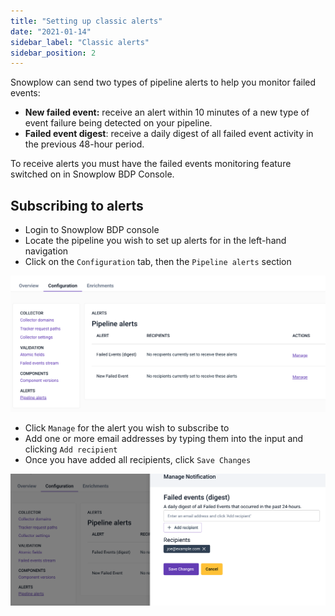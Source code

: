 ```yaml
---
title: "Setting up classic alerts"
date: "2021-01-14"
sidebar_label: "Classic alerts"
sidebar_position: 2
---
```



Snowplow can send two types of pipeline alerts to help you monitor failed events:

- **New failed event:** receive an alert within 10 minutes of a new type of event failure being detected on your pipeline.
- **Failed event digest**: receive a daily digest of all failed event activity in the previous 48-hour period.


To receive alerts you must have the failed events monitoring feature switched on in Snowplow BDP Console.

## Subscribing to alerts

- Login to Snowplow BDP console
- Locate the pipeline you wish to set up alerts for in the left-hand navigation
- Click on the `Configuration` tab, then the `Pipeline alerts` section

![](images/image.png)

- Click `Manage` for the alert you wish to subscribe to
- Add one or more email addresses by typing them into the input and clicking `Add recipient`
- Once you have added all recipients, click `Save Changes`

![](images/image-1.png)
